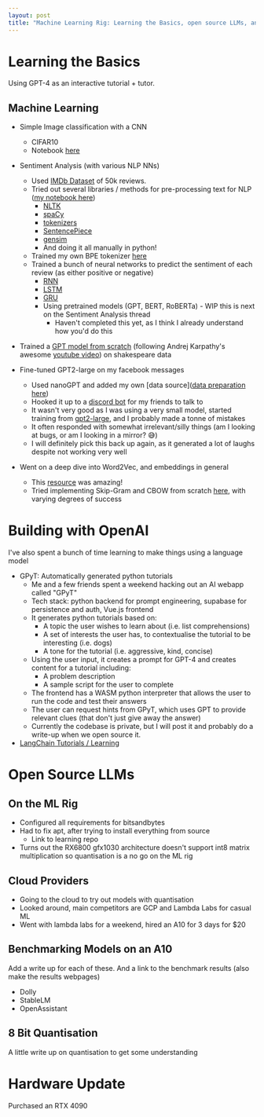 ```yaml
---
layout: post
title: "Machine Learning Rig: Learning the Basics, open source LLMs, and a hardware update"
---
```


# Learning the Basics

Using GPT-4 as an interactive tutorial + tutor.

## Machine Learning

* Simple Image classification with a CNN
    * CIFAR10
    * Notebook [here](https://github.com/jerome3o/pytorch-tut/blob/master/tut/image_recognition/conv_net.ipynb)
* Sentiment Analysis (with various NLP NNs)
    * Used [IMDb Dataset](https://www.kaggle.com/datasets/lakshmi25npathi/imdb-dataset-of-50k-movie-reviews) of 50k reviews.
    * Tried out several libraries / methods for pre-processing text for NLP ([my notebook here](https://github.com/jerome3o/pytorch-tut/blob/master/tut/sentiment_analysis/1_1_pre_processing_learning.ipynb))
        * [NLTK](https://www.nltk.org/)
        * [spaCy](https://spacy.io/)
        * [tokenizers](https://huggingface.co/docs/tokenizers/index)
        * [SentencePiece](https://github.com/google/sentencepiece)
        * [gensim](https://radimrehurek.com/gensim/)
        * And doing it all manually in python!
    * Trained my own BPE tokenizer [here](https://github.com/jerome3o/pytorch-tut/blob/master/tut/sentiment_analysis/1_2_tokenizer.ipynb)
    * Trained a bunch of neural networks to predict the sentiment of each review (as either positive or negative)
        * [RNN](https://github.com/jerome3o/pytorch-tut/blob/master/tut/sentiment_analysis/2_1_rnn.ipynb)
        * [LSTM](https://github.com/jerome3o/pytorch-tut/blob/master/tut/sentiment_analysis/2_2_lstm.ipynb)
        * [GRU](https://github.com/jerome3o/pytorch-tut/blob/master/tut/sentiment_analysis/2_3_gru.ipynb)
        * Using pretrained models (GPT, BERT, RoBERTa) - WIP this is next on the Sentiment Analysis thread
            * Haven't completed this yet, as I think I already understand how you'd do this

* Trained a [GPT model from scratch](https://github.com/jerome3o/gpt_from_scratch/blob/master/tutorial/main.py) (following Andrej Karpathy's awesome [youtube video](https://www.youtube.com/watch?v=kCc8FmEb1nY)) on shakespeare data
* Fine-tuned GPT2-large on my facebook messages
    * Used nanoGPT and added my own [data source]([data preparation here](https://github.com/jerome3o/nanoGPT/blob/master/data/facebook/prepare.py))
    * Hooked it up to a [discord bot](https://github.com/jerome3o/nanoGPT/blob/ded1dbb8968057f68c19f3c11aae3ed4c4ca7d3a/sample.py#L129) for my friends to talk to
    * It wasn't very good as I was using a very small model, started training from [gpt2-large](https://huggingface.co/gpt2-large), and I probably made a tonne of mistakes
    * It often responded with somewhat irrelevant/silly things (am I looking at bugs, or am I looking in a mirror? 😅)
    * I will definitely pick this back up again, as it generated a lot of laughs despite not working very well
* Went on a deep dive into Word2Vec, and embeddings in general
    * This [resource](https://lena-voita.github.io/nlp_course/word_embeddings.html) was amazing!
    * Tried implementing Skip-Gram and CBOW from scratch [here](https://github.com/jerome3o/pytorch-tut/blob/master/tut/word2vec.ipynb), with varying degrees of success

# Building with OpenAI

I've also spent a bunch of time learning to make things using a language model

* GPyT: Automatically generated python tutorials
    * Me and a few friends spent a weekend hacking out an AI webapp called "GPyT"
    * Tech stack: python backend for prompt engineering, supabase for persistence and auth, Vue.js frontend
    * It generates python tutorials based on:
        * A topic the user wishes to learn about (i.e. list comprehensions)
        * A set of interests the user has, to contextualise the tutorial to be interesting (i.e. dogs)
        * A tone for the tutorial (i.e. aggressive, kind, concise)
    * Using the user input, it creates a prompt for GPT-4 and creates content for a tutorial including:
        * A problem description
        * A sample script for the user to complete
    * The frontend has a WASM python interpreter that allows the user to run the code and test their answers
    * The user can request hints from GPyT, which uses GPT to provide relevant clues (that don't just give away the answer)
    * Currently the codebase is private, but I will post it and probably do a write-up when we open source it.
* [LangChain Tutorials / Learning](https://github.com/jerome3o/langchain-tut)

# Open Source LLMs

## On the ML Rig

* Configured all requirements for bitsandbytes
* Had to fix apt, after trying to install everything from source
    * Link to learning repo
* Turns out the RX6800 gfx1030 architecture doesn't support int8 matrix multiplication so quantisation is a no go on the ML rig

## Cloud Providers

* Going to the cloud to try out models with quantisation
* Looked around, main competitors are GCP and Lambda Labs for casual ML
* Went with lambda labs for a weekend, hired an A10 for 3 days for $20

## Benchmarking Models on an A10

Add a write up for each of these. And a link to the benchmark results (also make the results webpages)

* Dolly
* StableLM
* OpenAssistant

## 8 Bit Quantisation

A little write up on quantisation to get some understanding


# Hardware Update

Purchased an RTX 4090
